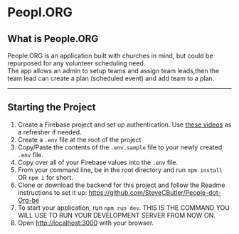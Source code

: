 # Peopl.ORG

## What is People.ORG
People.ORG is an application built with churches in mind, but could be repurposed for any volunteer scheduling need.  
The app allows an admin to setup teams and assign team leads,then the team lead can create a plan (scheduled event) and add team to a plan.  

___

## Starting the Project
1. Create a Firebase project and set up authentication. Use [these videos](https://vimeo.com/showcase/codetracker-firebase) as a refresher if needed.
2. Create a `.env` file at the root of the project
3. Copy/Paste the contents of the `.env.sample` file to your newly created `.env` file.
4. Copy over all of your Firebase values into the `.env` file.
5. From your command line, be in the root directory and run `npm install` OR `npm i` for short.
6. Clone or download the backend for this project and follow the Readme instructions to set it up: https://github.com/SteveCButler/People-dot-Org-be
7. To start your application, run `npm run dev`. THIS IS THE COMMAND YOU WILL USE TO RUN YOUR DEVELOPMENT SERVER FROM NOW ON.
8. Open [http://localhost:3000](http://localhost:3000) with your browser.


